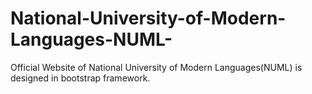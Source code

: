 # National-University-of-Modern-Languages-NUML-

Official Website of National University of Modern Languages(NUML) is designed in bootstrap framework.
